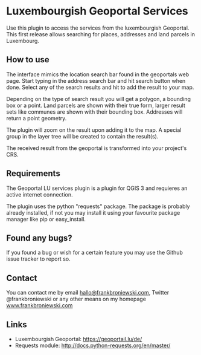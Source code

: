 # Luxembourgish Geoportal Services
Use this plugin to access the services from the luxembourgish
Geoportal. This first release allows searching for places, addresses and land 
parcels in Luxembourg.

## How to use
The interface mimics the location search bar found in the geoportals web page. 
Start typing in the address search bar and hit search button when done. Select any of the
search results and hit <add> to add the result to your map.

Depending on the type of search result you will get a polygon, a bounding box or a 
point. Land parcels are shown with their true form, larger result sets like 
communes are shown with their bounding box. Addresses will return a point geometry.

The plugin will zoom on the result upon adding it to the map. A special group in the 
layer tree will be created to contain the result(s).

The received result from the geoportal is transformed into your project's CRS.

## Requirements
The Geoportal LU services plugin is a plugin for QGIS 3 and requieres an active internet connection.

The plugin uses the python "requests" package. The package is probably already installed, if 
not you may install it using your favourite package manager like pip or easy_install.

## Found any bugs?
If you found a bug or wish for a certain feature you may use the Github issue tracker
to report so.

## Contact
You can contact me by email hallo@frankbroniewski.com, Twitter @frankbroniewski or any other means
on my homepage www.frankbroniewski.com


## Links
* Luxembourgish Geoportal: https://geoportail.lu/de/
* Requests module: http://docs.python-requests.org/en/master/